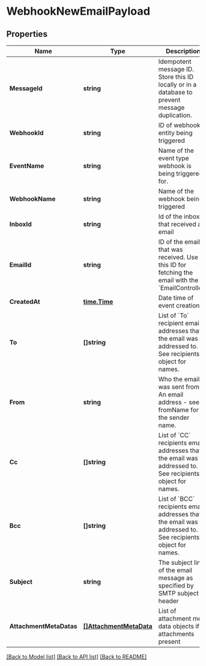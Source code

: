 # WebhookNewEmailPayload

## Properties

Name | Type | Description | Notes
------------ | ------------- | ------------- | -------------
**MessageId** | **string** | Idempotent message ID. Store this ID locally or in a database to prevent message duplication. | [optional] 
**WebhookId** | **string** | ID of webhook entity being triggered | [optional] 
**EventName** | **string** | Name of the event type webhook is being triggered for. | [optional] 
**WebhookName** | **string** | Name of the webhook being triggered | [optional] 
**InboxId** | **string** | Id of the inbox that received an email | [optional] 
**EmailId** | **string** | ID of the email that was received. Use this ID for fetching the email with the &#x60;EmailController&#x60;. | [optional] 
**CreatedAt** | [**time.Time**](time.Time) | Date time of event creation | [optional] 
**To** | **[]string** | List of &#x60;To&#x60; recipient email addresses that the email was addressed to. See recipients object for names. | [optional] 
**From** | **string** | Who the email was sent from. An email address - see fromName for the sender name. | [optional] 
**Cc** | **[]string** | List of &#x60;CC&#x60; recipients email addresses that the email was addressed to. See recipients object for names. | [optional] 
**Bcc** | **[]string** | List of &#x60;BCC&#x60; recipients email addresses that the email was addressed to. See recipients object for names. | [optional] 
**Subject** | **string** | The subject line of the email message as specified by SMTP subject header | [optional] 
**AttachmentMetaDatas** | [**[]AttachmentMetaData**](AttachmentMetaData) | List of attachment meta data objects if attachments present | [optional] 

[[Back to Model list]](../README#documentation-for-models) [[Back to API list]](../README#documentation-for-api-endpoints) [[Back to README]](../README)


